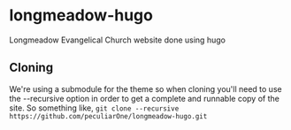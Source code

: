 # longmeadow-hugo
Longmeadow Evangelical Church website done using hugo

## Cloning
We're using a submodule for the theme so when cloning you'll need to use the --recursive option in order to get a complete and runnable copy of the site. So something like,
`git clone --recursive https://github.com/peculiarOne/longmeadow-hugo.git`
